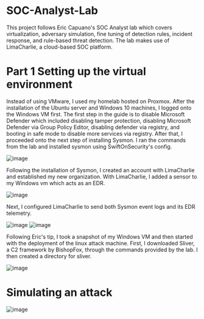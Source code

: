 # SOC-Analyst-Lab
This project follows Eric Capuano's SOC Analyst lab which covers virtualization, adversary simulation, fine tuning of detection rules, incident response, and rule-based threat detection. The lab makes use of LimaCharlie, a cloud-based SOC platform.

# Part 1 Setting up the virtual environment
Instead of using VMware, I used my homelab hosted on Proxmox. After the installation of the Ubuntu server and Windows 10 machines, I logged onto the Windows VM first. The first step in the guide is to disable Microsoft Defender which included disabling tamper protection, disabling Microsoft Defender via Group Policy Editor, disabling defender via registry, and booting in safe mode to disable more services via registry. After that, I proceeded onto the next step of installing Sysmon. I ran the commands from the lab and installed sysmon using SwiftOnSecurity's config.

![image](https://github.com/user-attachments/assets/21089ac7-fbb6-49a9-b9c2-a1188c8d106b)

Following the installation of Sysmon, I created an account with LimaCharlie and established my new organization. With LimaCharlie, I added a sensor to my Windows vm which acts as an EDR.

![image](https://github.com/user-attachments/assets/57470284-c64a-40db-9f3f-648602c59722)

Next, I configured LimaCharlie to send both Sysmon event logs and its EDR telemetry.

![image](https://github.com/user-attachments/assets/03714637-ed10-4411-bde3-6a1d897c6d76)
![image](https://github.com/user-attachments/assets/0a8c22c2-50f2-489b-bafa-ecf3ab8e1f61)

Following Eric's tip, I took a snapshot of my Windows VM and then started with the deployment of the linux attack machine. First, I downloaded Sliver, a C2 framework by BishopFox, through the commands provided by the lab. I then created a directory for sliver.

![image](https://github.com/user-attachments/assets/22794c5e-a923-4597-bb66-88b5d9a66a17)

# Simulating an attack
![image](https://github.com/user-attachments/assets/4d7d8dbd-7685-44a6-8758-b08af014c74b)
